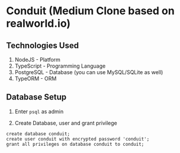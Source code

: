 # Conduit (Medium Clone based on realworld.io)

## Technologies Used

1. NodeJS - Platform
2. TypeScript - Programming Language
3. PostgreSQL - Database (you can use MySQL/SQLite as well)
4. TypeORM - ORM

## Database Setup

1. Enter `psql` as admin

2. Create Database, user and grant privilege

```psql
create database conduit;
create user conduit with encrypted password 'conduit';
grant all privileges on database conduit to conduit;
```
